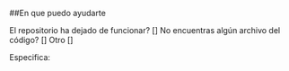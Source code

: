 ##En que puedo ayudarte

El repositorio ha dejado de funcionar? []
No encuentras algún archivo del código? []
Otro []

Especifica:
